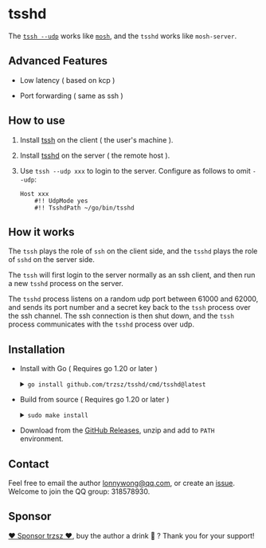 # tsshd

The [`tssh --udp`](https://github.com/trzsz/trzsz-ssh) works like [`mosh`](https://github.com/mobile-shell/mosh), and the `tsshd` works like `mosh-server`.

## Advanced Features

- Low latency ( based on kcp )

- Port forwarding ( same as ssh )

## How to use

1. Install [tssh](https://github.com/trzsz/trzsz-ssh) on the client ( the user's machine ).

2. Install [tsshd](https://github.com/trzsz/tsshd) on the server ( the remote host ).

3. Use `tssh --udp xxx` to login to the server. Configure as follows to omit `--udp`:

   ```
   Host xxx
       #!! UdpMode yes
       #!! TsshdPath ~/go/bin/tsshd
   ```

## How it works

The `tssh` plays the role of `ssh` on the client side, and the `tsshd` plays the role of `sshd` on the server side.

The `tssh` will first login to the server normally as an ssh client, and then run a new `tsshd` process on the server.

The `tsshd` process listens on a random udp port between 61000 and 62000, and sends its port number and a secret key back to the `tssh` process over the ssh channel. The ssh connection is then shut down, and the `tssh` process communicates with the `tsshd` process over udp.

## Installation

- Install with Go ( Requires go 1.20 or later )

  <details><summary><code>go install github.com/trzsz/tsshd/cmd/tsshd@latest</code></summary>

  ```sh
  go install github.com/trzsz/tsshd/cmd/tsshd@latest
  ```

  The binaries are usually located in ~/go/bin/ ( C:\Users\your_name\go\bin\ on Windows ).

  </details>

- Build from source ( Requires go 1.20 or later )

  <details><summary><code>sudo make install</code></summary>

  ```sh
  git clone --depth 1 https://github.com/trzsz/tsshd.git
  cd tsshd
  make
  sudo make install
  ```

  </details>

- Download from the [GitHub Releases](https://github.com/trzsz/tsshd/releases), unzip and add to `PATH` environment.

## Contact

Feel free to email the author <lonnywong@qq.com>, or create an [issue](https://github.com/trzsz/tsshd/issues). Welcome to join the QQ group: 318578930.

## Sponsor

[❤️ Sponsor trzsz ❤️](https://github.com/trzsz), buy the author a drink 🍺 ? Thank you for your support!
